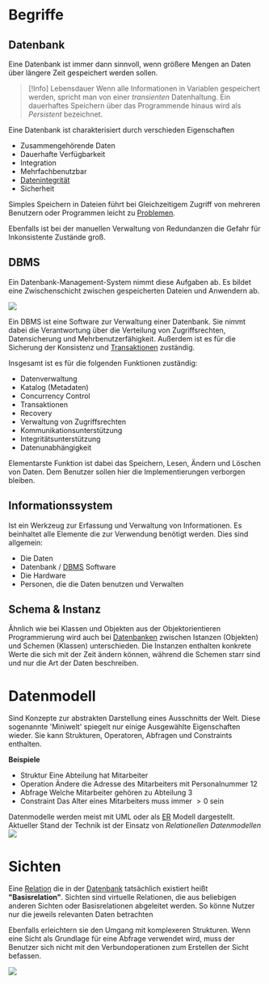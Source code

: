 # Begriffe
## Datenbank
Eine Datenbank ist immer dann sinnvoll, wenn größere Mengen an Daten über längere Zeit gespeichert werden sollen. 

> [!Info] Lebensdauer
> Wenn alle Informationen in Variablen gespeichert werden, spricht man von einer *transienten* Datenhaltung. Ein dauerhaftes Speichern über das Programmende hinaus wird als *Persistent* bezeichnet.

Eine Datenbank ist charakterisiert durch verschieden Eigenschaften
- Zusammengehörende Daten
- Dauerhafte Verfügbarkeit
- Integration
- Mehrfachbenutzbar
- [Datenintegrität](Relationen.md#Integrität)
- Sicherheit

Simples Speichern in Dateien führt bei Gleichzeitigem Zugriff von mehreren Benutzern oder Programmen leicht zu [Problemen](Parallele%20Probleme.md).

Ebenfalls ist bei der manuellen Verwaltung von Redundanzen die Gefahr für Inkonsistente Zustände groß.

## DBMS
Ein Datenbank-Management-System nimmt diese Aufgaben ab. Es bildet eine Zwischenschicht zwischen gespeicherten Dateien und Anwendern ab.

![](DBMS.png)

Ein DBMS ist eine Software zur Verwaltung einer Datenbank. Sie nimmt dabei die Verantwortung über die Verteilung von Zugriffsrechten, Datensicherung und Mehrbenutzerfähigkeit. Außerdem ist es für die Sicherung der Konsistenz und [Transaktionen](Transaktionen.md) zuständig.

Insgesamt ist es für die folgenden Funktionen zuständig:
- Datenverwaltung
- Katalog (Metadaten)
- Concurrency Control
- Transaktionen
- Recovery
- Verwaltung von Zugriffsrechten
- Kommunikationsunterstützung
- Integritätsunterstützung
- Datenunabhängigkeit

Elementarste Funktion ist dabei das Speichern, Lesen, Ändern und Löschen von Daten. Dem Benutzer sollen hier die Implementierungen verborgen bleiben.

## Informationssystem
Ist ein Werkzeug zur Erfassung und Verwaltung von Informationen. Es beinhaltet alle Elemente die zur Verwendung benötigt werden.
Dies sind allgemein:
- Die Daten
- Datenbank / [DBMS](#DBMS) Software
- Die Hardware
- Personen, die die Daten benutzen und Verwalten


## Schema & Instanz
Ähnlich wie bei Klassen und Objekten aus der Objektorientieren Programmierung wird auch bei [Datenbanken](#Datenbank) zwischen Istanzen (Objekten) und Schemen (Klassen) unterschieden. Die Instanzen enthalten konkrete Werte die sich mit der Zeit ändern können, während die Schemen starr sind und nur die Art der Daten beschreiben.


# Datenmodell
Sind Konzepte zur abstrakten Darstellung eines Ausschnitts der Welt. Diese sogenannte 'Miniwelt' spiegelt nur einige Ausgewählte Eigenschaften wieder.
Sie kann Strukturen, Operatoren, Abfragen und Constraints enthalten.

**Beispiele**
- Struktur
  Eine Abteilung hat Mitarbeiter
- Operation
  Ändere die Adresse des Mitarbeiters mit Personalnummer 12
- Abfrage
  Welche Mitarbeiter gehören zu Abteilung 3
- Constraint
  Das Alter eines Mitarbeiters muss immer $>0$ sein

Datenmodelle werden meist mit UML oder als [ER](Entity-Relationship.md) Modell dargestellt.
Aktueller Stand der Technik ist der Einsatz von *Relationellen Datenmodellen*
![](RelativeDataModel.png)

# Sichten

Eine [Relation](Relationen.md#Relation) die in der [Datenbank](#Datenbank) tatsächlich existiert heißt **"Basisrelation"**.
Sichten sind virtuelle Relationen, die aus beliebigen anderen Sichten oder Basisrelationen abgeleitet werden.
So könne Nutzer nur die jeweils relevanten Daten betrachten

Ebenfalls erleichtern sie den Umgang mit komplexeren Strukturen. Wenn eine Sicht als Grundlage für eine Abfrage verwendet wird, muss der Benutzer sich nicht mit den Verbundoperationen zum Erstellen der Sicht befassen.

![](Sichten.png)